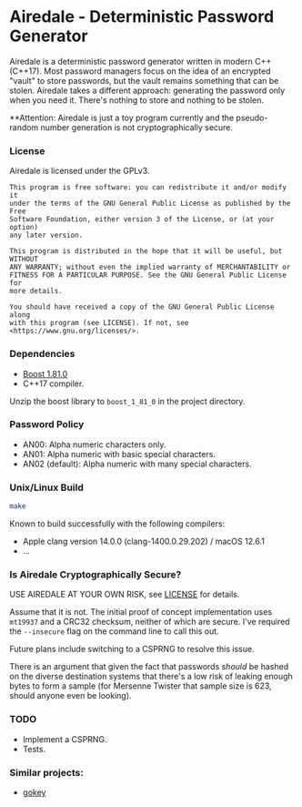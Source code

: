 # Airedale - Deterministic Password Generator

Airedale is a deterministic password generator written in modern C++ (C++17).
Most password managers focus on the idea of an encrypted "vault" to store
passwords, but the vault remains something that can be stolen. Airedale takes
a different approach: generating the password only when you need it. There's
nothing to store and nothing to be stolen.

**Attention: Airedale is just a toy program currently and the pseudo-random
number generation is not cryptographically secure.

### License

Airedale is licensed under the GPLv3.

    This program is free software: you can redistribute it and/or modify it 
    under the terms of the GNU General Public License as published by the Free 
    Software Foundation, either version 3 of the License, or (at your option)
    any later version.

    This program is distributed in the hope that it will be useful, but WITHOUT
    ANY WARRANTY; without even the implied warranty of MERCHANTABILITY or 
    FITNESS FOR A PARTICULAR PURPOSE. See the GNU General Public License for 
    more details.

    You should have received a copy of the GNU General Public License along 
    with this program (see LICENSE). If not, see <https://www.gnu.org/licenses/>.

### Dependencies

- [Boost 1.81.0](https://www.boost.org/users/history/version_1_81_0.html)
- C++17 compiler.

Unzip the boost library to `boost_1_81_0` in the project directory.

### Password Policy

- AN00: Alpha numeric characters only.
- AN01: Alpha numeric with basic special characters.
- AN02 (default): Alpha numeric with many special characters.

### Unix/Linux Build

```sh
make
```

Known to build successfully with the following compilers:

- Apple clang version 14.0.0 (clang-1400.0.29.202) / macOS 12.6.1
- ...

### Is Airedale Cryptographically Secure?

USE AIREDALE AT YOUR OWN RISK, see [LICENSE](./LICENSE) for details.

Assume that it is not. The initial proof of concept implementation uses 
`mt19937` and a CRC32 checksum, neither of which are secure. I've required the
`--insecure` flag on the command line to call this out.

Future plans include switching to a CSPRNG to resolve this issue.

There is an argument that given the fact that passwords *should* be hashed on
the diverse destination systems that there's a low risk of leaking enough bytes
to form a sample (for Mersenne Twister that sample size is 623, should anyone
even be looking).

### TODO
- Implement a CSPRNG.
- Tests.

### Similar projects:

- [gokey](https://github.com/cloudflare/gokey)